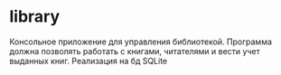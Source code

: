 # library
Консольное приложение для управления библиотекой. Программа должна позволять работать с книгами, читателями и вести учет выданных книг. Реализация на бд SQLite
